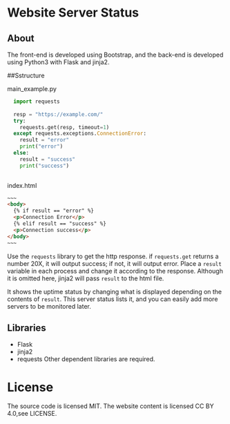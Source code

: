 # Website Server Status

## About
The front-end is developed using Bootstrap, and the back-end is developed using Python3 with Flask and jinja2.

##Sstructure

main_example.py
```python
  import requests
  
  resp = "https://example.com/"
  try:
    requests.get(resp, timeout=1) 
  except requests.exceptions.ConnectionError: 
    result = "error"
    print("error")
  else:
    result = "success"
    print("success")
    
```

index.html
```html
~~~
<body>
  {% if result == "error" %}
  <p>Connection Error</p>
  {% elif result == "success" %}
  <p>Connection success</p>
</body>
~~~
```

Use the `requests` library to get the http response. if `requests.get` returns a number 20X, it will output success; if not, it will output error.
Place a `result` variable in each process and change it according to the response.
Although it is omitted here, jinja2 will pass `result` to the html file.

It shows the uptime status by changing what is displayed depending on the contents of `result`.
This server status lists it, and you can easily add more servers to be monitored later. 


## Libraries
- Flask
- jinja2
- requests
Other dependent libraries are required.

# License
The source code is licensed MIT. The website content is licensed CC BY 4.0,see LICENSE.
